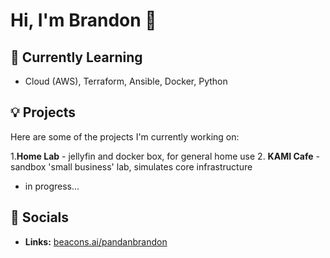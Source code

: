 # Hi, I'm Brandon 👋

## 🌱 Currently Learning
- Cloud (AWS), Terraform, Ansible, Docker, Python

## 💡 Projects
Here are some of the projects I'm currently working on:

1.**Home Lab** - jellyfin and docker box, for general home use
2. **KAMI Cafe** - sandbox 'small business' lab, simulates core infrastructure
  - in progress...

## 📣 Socials

- **Links:** [beacons.ai/pandanbrandon](https://beacons.ai/pandanbrandon)





